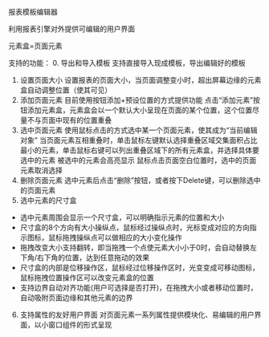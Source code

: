报表模板编辑器

利用报表引擎对外提供可编辑的用户界面

元素盒=页面元素

支持的功能：
0. 导出和导入模板
支持直接导入现成模板，导出编辑好的模板
1. 设置页面大小
设置报表的页面大小，当页面调整变小时，超出屏幕边缘的元素盒自动调整位置（使其可见）
2. 添加页面元素
目前使用按钮添加+预设位置的方式提供功能
点击“添加元素”按钮添加元素盒，元素盒会以一个默认大小呈现在页面的某个位置，这个位置尽量不与页面中现有的位置重叠
3. 选中页面元素
使用鼠标点击的方式选中某一个页面元素，使其成为“当前编辑对象”
当页面元素互相重叠时，单击鼠标左键默认选择重叠区域交集面积占比最小的元素，单击鼠标右键可以列出重叠区域下的所有元素盒，并选择具体要选中的元素
被选中的元素会高亮显示
鼠标点击页面空白位置时，选中的页面元素取消选择
4. 删除页面元素
选中元素后点击“删除”按钮，或者按下Delete键，可以删除选中的页面元素
5. 选中元素的尺寸盒
- 选中元素周围会显示一个尺寸盒，可以明确指示元素的位置和大小
- 尺寸盒的8个方向有大小操纵点，鼠标经过操纵点时，光标变成对应的方向指示图标，鼠标拖拽操纵点可以做相应的大小变化操作
- 拖拽改变大小支持翻转，即当拖拽一个点使元素大小小于0时，会自动替换左下角/右下角的位置，达到任意拖动的效果
- 尺寸盒的内部是位移操作区，鼠标经过位移操作区时，光变变成可移动图标，鼠标拖拽位置操作区可以改变元素盒的位置
- 支持边界自动对齐功能(用户可选择是否打开)，在拖拽大小或者移动位置时，自动吸附页面边缘和其他元素的边界
6. 支持属性的友好用户界面
对页面元素一系列属性提供模块化、易编辑的用户界面，以小窗口组件的形式呈现